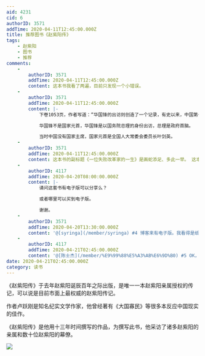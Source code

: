 ```yaml
---
aid: 4231
cid: 6
authorID: 3571
addTime: 2020-04-11T12:45:00.000Z
title: 推荐图书《赵紫阳传》
tags:
    - 赵紫阳
    - 图书
    - 推荐
comments:
    -
        authorID: 3571
        addTime: 2020-04-11T12:45:00.000Z
        content: 这本书我看了两遍，目前只发现一个小错误。
    -
        authorID: 3571
        addTime: 2020-04-11T12:45:00.000Z
        content: |-
            下卷1053页，作者写道：“华国锋的出访则创造了一个记录，有史以来，中国第一位国家元首（皇帝）访问西方发达国家，一时轰动。”

            华国锋不是国家元首，华国锋是以国务院总理的身份出访，总理是政府首脑。

            当时中国没有国家主席，国家元首是全国人大常委会委员长叶剑英。
    -
        authorID: 3571
        addTime: 2020-04-11T12:45:00.000Z
        content: 这本书的副标题《一位失败改革家的一生》是画蛇添足、多此一举。 这本书直接叫《赵紫阳传》就可以了，没必要加一个副标题。
    -
        authorID: 4117
        addTime: 2020-04-20T08:00:00.000Z
        content: |-
            请问这套书有电子版可以分享么？

            或者哪里可以买到电子版。

            谢谢。
    -
        authorID: 3571
        addTime: 2020-04-20T13:30:00.000Z
        content: '@[syringa](/member/syringa) #4 博客来有电子版。我看得是纸质书。'
    -
        authorID: 4117
        addTime: 2020-04-21T02:45:00.000Z
        content: '@[陈士杰](/member/%E9%99%88%E5%A3%AB%E6%9D%B0) #5 OK，多谢'
date: 2020-04-21T02:45:00.000Z
category: 读书
---
```


《赵紫阳传》于去年赵紫阳诞辰百年之际出版，是唯一一本赵紫阳亲属授权的传记，可以说是目前市面上最权威的赵紫阳传记。

作者卢跃刚是知名纪实文学作家，他曾经著有《大国寡民》等很多本反应中国现实的佳作。

《赵紫阳传》是他用十三年时间撰写的作品，为撰写此书，他采访了诸多赵紫阳的亲属和数十位赵紫阳的幕僚。

![](https://pbs.twimg.com/media/EGoOdOEU8AADDFU?format=jpg&name=900x900)
